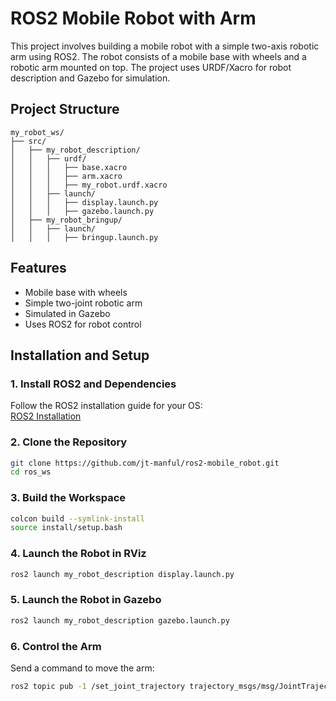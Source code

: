 # ROS2 Mobile Robot with Arm

This project involves building a mobile robot with a simple two-axis robotic arm using ROS2. The robot consists of a mobile base with wheels and a robotic arm mounted on top. The project uses URDF/Xacro for robot description and Gazebo for simulation.

## Project Structure

```
my_robot_ws/
├── src/
│   ├── my_robot_description/
│   │   ├── urdf/
│   │   │   ├── base.xacro
│   │   │   ├── arm.xacro
│   │   │   ├── my_robot.urdf.xacro
│   │   ├── launch/
│   │   │   ├── display.launch.py
│   │   │   ├── gazebo.launch.py
│   ├── my_robot_bringup/
│   │   ├── launch/
│   │   │   ├── bringup.launch.py
```

## Features

- Mobile base with wheels
- Simple two-joint robotic arm
- Simulated in Gazebo
- Uses ROS2 for robot control

## Installation and Setup

### 1. Install ROS2 and Dependencies

Follow the ROS2 installation guide for your OS:\
[ROS2 Installation](https://docs.ros.org/en/ros2_documentation/index.html)

### 2. Clone the Repository

```sh
git clone https://github.com/jt-manful/ros2-mobile_robot.git
cd ros_ws
```

### 3. Build the Workspace

```sh
colcon build --symlink-install
source install/setup.bash
```

### 4. Launch the Robot in RViz

```sh
ros2 launch my_robot_description display.launch.py
```

### 5. Launch the Robot in Gazebo

```sh
ros2 launch my_robot_description gazebo.launch.py
```

### 6. Control the Arm

Send a command to move the arm:

```sh
ros2 topic pub -1 /set_joint_trajectory trajectory_msgs/msg/JointTrajectory '{header: {frame_id: arm_base_link}, joint_names: ["arm_base_forearm_joint", "forearm_hand_joint"], points: [ {positions: {0.0, 0.0}} ]}'
```

